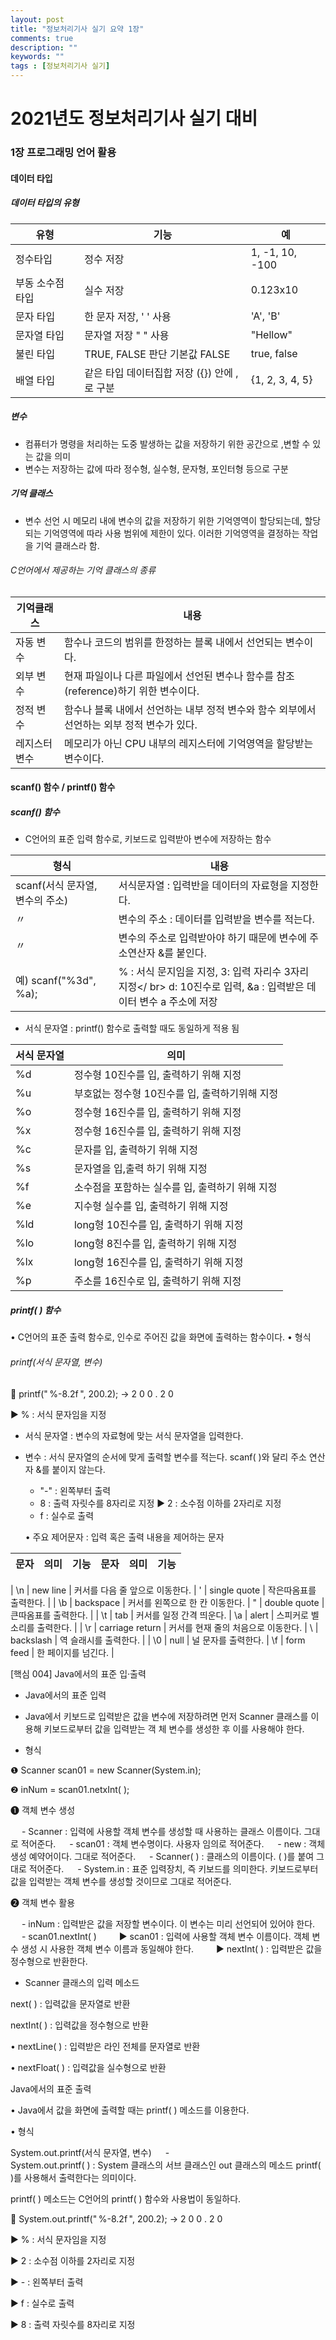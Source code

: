 ```yaml
---
layout: post
title: "정보처리기사 실기 요약 1장"
comments: true
description: ""
keywords: ""
tags : [정보처리기사 실기]
---
```


# 2021년도 정보처리기사 실기 대비 
### 1장 프로그래밍 언어 활용
#### 데이터 타입
##### 데이터 타입의 유형

<!-- -- :------:|:------:|:-----: -->

유형 | 기능 | 예
| ------ | ------ | ----- |
정수타입 | 정수 저장 | 1, -1, 10, -100
부동 소수점 타입 | 실수 저장 | 0.123x10
문자 타입 | 한 문자 저장, ' ' 사용 | 'A', 'B'
문자열 타입 | 문자열 저장 " " 사용 | "Hellow"
불린 타입 | TRUE, FALSE 판단 기본값 FALSE | true, false
배열 타입 | 같은 타입 데이터집합 저장 ({}) 안에 ,로 구분 | {1, 2, 3, 4, 5}

##### 변수
* 컴퓨터가 명령을 처리하는 도중 발생하는 값을 저장하기 위한 공간으로 ,변할 수 있는 값을 의미
* 변수는 저장하는 값에 따라 정수형, 실수형, 문자형, 포인터형 등으로 구분

##### 기억 클래스
* 변수 선언 시 메모리 내에 변수의 값을 저장하기 위한 기억영역이 할당되는데, 할당되는 기억영역에 따라 사용 범위에 제한이 있다. 이러한 기억영역을 결정하는 작업을 기억 클래스라 함.

###### C언어에서 제공하는 기억 클래스의 종류

기억클래스 | 내용 
| -------- | ------ |
자동 변수     | 함수나 코드의 범위를 한정하는 블록 내에서 선언되는 변수이다.
외부 변수     | 현재 파일이나 다른 파일에서 선언된 변수나 함수를 참조(reference)하기 위한 변수이다.
정적 변수     | 함수나 블록 내에서 선언하는 내부 정적 변수와 함수 외부에서 선언하는 외부 정적 변수가 있다.
레지스터 변수 | 메모리가 아닌 CPU 내부의 레지스터에 기억영역을 할당받는 변수이다.

#### scanf() 함수 / printf() 함수

##### scanf() 함수

* C언어의 표준 입력 함수로, 키보드로 입력받아 변수에 저장하는 함수

| 형식  | 내용 |
| ------- | ------- |
| scanf(서식 문자열, 변수의 주소) | 서식문자열 : 입력반을 데이터의 자료형을 지정한다. |
| 〃  | 변수의 주소 : 데이터를 입력받을 변수를 적는다. |
| 〃  | 변수의 주소로 입력받아야 하기 때문에 변수에 주소연산자 &를 붙인다. |
|예) scanf("%3d", %a); | % : 서식 문지임을 지정, 3: 입력 자리수 3자리 지정</ br> d: 10진수로 입력, &a : 입력받은 데이터 변수 a 주소에 저장|

* 서식 문자열 : printf() 함수로 출력할 때도 동일하게 적용 됨

| 서식 문자열  | 의미 |
| ------- | ------- |
| %d  | 정수형 10진수를 입, 출력하기 위해 지정 |
| %u  | 부호없는 정수형 10진수를 입, 출력하기위해 지정 |
| %o  | 정수형 16진수를 입, 출력하기 위해 지정 |
| %x  | 정수형 16진수를 입, 출력하기 위해 지정 |
| %c  | 문자를 입, 출력하기 위해 지정 |
| %s  | 문자열을 입,출력 하기 위해 지정 |
| %f  | 소수점을 포함하는 실수를 입, 출력하기 위해 지정 |
| %e  | 지수형 실수를 입, 출력하기 위해 지정 |
| %ld | long형 10진수를 입, 출력하기 위해 지정 |
| %lo | long형 8진수를 입, 출력하기 위해 지정 |
| %lx | long형 16진수를 입, 출력하기 위해 지정 |
| %p  | 주소를 16진수로 입, 출력하기 위해 지정 |

##### printf( ) 함수

• C언어의   표준   출력   함수로,   인수로   주어진   값을   화면에   출력하는   함수이다.
• 형식

###### printf(서식 문자열, 변수)
  
 printf(" %-8.2f ", 200.2); → 2 0 0 . 2 0

▶ % : 서식 문자임을 지정  

- 서식 문자열 : 변수의 자료형에 맞는 서식 문자열을 입력한다.
- 변수 : 서식 문자열의 순서에 맞게 출력할 변수를 적는다. scanf( )와 달리 주소 연산자 &를 붙이지 않는다.

  - "-" : 왼쪽부터 출력
  - 8   : 출력 자릿수를 8자리로 지정   ▶ 2 : 소수점 이하를 2자리로 지정
  - f   : 실수로 출력

  • 주요 제어문자 :   입력   혹은   출력   내용을   제어하는   문자


| 문자  | 의미 | 기능 | 문자 | 의미 | 기능 |
| ------- | ------- | ------- | ------- | ------- | ------- |
  
| \n | new line | 커서를 다음 줄 앞으로 이동한다. |  \' | single quote | 작은따옴표를 출력한다. |
| \b | backspace | 커서를 왼쪽으로 한 칸 이동한다. | \" | double quote | 큰따옴표를 출력한다. |
| \t | tab | 커서를 일정 간격 띄운다. | \a | alert | 스피커로 벨 소리를 출력한다. |
| \r | carriage return |  커서를 현재 줄의 처음으로 이동한다. | \\ | backslash | 역 슬래시를 출력한다. |
| \0 | null | 널 문자를 출력한다. | \f | form feed | 한 페이지를 넘긴다. |

[핵심 004] Java에서의 표준 입·출력

* Java에서의 표준 입력

- Java에서   키보드로   입력받은   값을   변수에   저장하려면   먼저   Scanner   클래스를   이용해   키보드로부터   값을   입력받는   객
체   변수를   생성한   후   이를   사용해야   한다.

* 형식

❶ Scanner scan01 = new Scanner(System.in);

❷ inNum = scan01.netxInt( );

❶ 객체 변수 생성

  - Scanner : 입력에 사용할 객체 변수를 생성할 때 사용하는 클래스 이름이다. 그대로 적어준다.
  - scan01 : 객체   변수명이다. 사용자 임의로 적어준다.
  - new : 객체   생성   예약어이다. 그대로   적어준다.
  - Scanner( ) : 클래스의 이름이다. (   )를 붙여 그대로 적어준다.
  - System.in : 표준  입력장치, 즉 키보드를 의미한다. 키보드로부터 값을 입력받는 객체 변수를 생성할 것이므로 그대로 적어준다.

❷ 객체 변수 활용

  -   inNum : 입력받은 값을 저장할 변수이다. 이 변수는 미리 선언되어 있어야 한다.
  -   scan01.nextInt( )
   ▶   scan01 : 입력에   사용할   객체   변수   이름이다.   객체   변수   생성   시   사용한   객체   변수   이름과   동일해야   한다.
   ▶   nextInt(   ) : 입력받은 값을 정수형으로 반환한다. 

- Scanner 클래스의 입력 메소드

next( ) : 입력값을 문자열로 반환  

nextInt( ) : 입력값을 정수형으로 반환  

•   nextLine( ) : 입력받은 라인 전체를 문자열로 반환

•   nextFloat( ) : 입력값을 실수형으로 반환

Java에서의 표준 출력

• Java에서   값을   화면에   출력할   때는   printf(   )   메소드를   이용한다.

• 형식

System.out.printf(서식 문자열, 변수)
  -  
System.out.printf( ) : System 클래스의 서브 클래스인 out 클래스의 메소드 printf(   )를 사용해서 출력한다는 의미이다. 

printf(   ) 메소드는 C언어의 printf(   ) 함수와 사용법이 동일하다.

 System.out.printf(" %-8.2f ", 200.2); → 2 0 0 . 2 0

▶ % : 서식 문자임을 지정

▶ 2 : 소수점 이하를 2자리로 지정

▶ - : 왼쪽부터 출력

▶ f : 실수로 출력

▶ 8 : 출력 자릿수를 8자리로 지정
